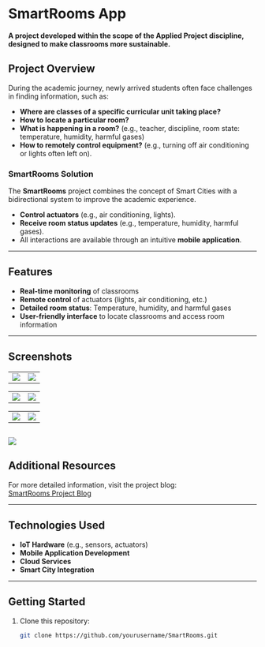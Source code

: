 # SmartRooms App

**A project developed within the scope of the Applied Project discipline, designed to make classrooms more sustainable.**

## Project Overview

During the academic journey, newly arrived students often face challenges in finding information, such as:  
- **Where are classes of a specific curricular unit taking place?**  
- **How to locate a particular room?**  
- **What is happening in a room?** (e.g., teacher, discipline, room state: temperature, humidity, harmful gases)  
- **How to remotely control equipment?** (e.g., turning off air conditioning or lights often left on).  

### **SmartRooms Solution**  
The **SmartRooms** project combines the concept of Smart Cities with a bidirectional system to improve the academic experience.  
- **Control actuators** (e.g., air conditioning, lights).  
- **Receive room status updates** (e.g., temperature, humidity, harmful gases).  
- All interactions are available through an intuitive **mobile application**.

---

## Features

- **Real-time monitoring** of classrooms
- **Remote control** of actuators (lights, air conditioning, etc.)
- **Detailed room status**: Temperature, humidity, and harmful gases
- **User-friendly interface** to locate classrooms and access room information

---

## Screenshots

|                         |                        |
|----------------------------------------|----------------------------------------|
| ![](https://joeljonassi.github.io/assets/images/SmartRooms/Aluno-Login.png) | ![](https://joeljonassi.github.io/assets/images/SmartRooms/Professor-Dados.png) |


|                         |                        |
|----------------------------------------|----------------------------------------|
| ![](https://joeljonassi.github.io/assets/images/SmartRooms/Professor-Detalhe_Sensor.png) | ![](https://joeljonassi.github.io/assets/images/SmartRooms/Professor-Operacoes.png) |


|                         |                        |
|----------------------------------------|----------------------------------------|
| ![](https://joeljonassi.github.io/assets/images/SmartRooms/Professor-Unidades_Curriculares.png) | ![](https://joeljonassi.github.io/assets/images/SmartRooms/Tecnico-Adicionar_Sensor.png) |

![](https://joeljonassi.github.io/assets/images/SmartRooms/Professor-Flow.png)
---

## Additional Resources

For more detailed information, visit the project blog:  
[SmartRooms Project Blog](https://joeljonassi.github.io/blog/iot-system)

---

## Technologies Used

- **IoT Hardware** (e.g., sensors, actuators)  
- **Mobile Application Development**  
- **Cloud Services**  
- **Smart City Integration**

---

## Getting Started

1. Clone this repository:
   ```bash
   git clone https://github.com/yourusername/SmartRooms.git
